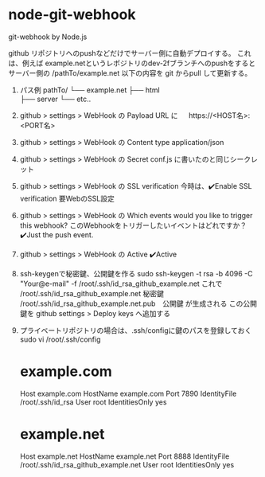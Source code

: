 # node-git-webhook
git-webhook by Node.js

github リポジトリへのpushなどだけでサーバー側に自動デプロイする。
これは、例えば example.netというレポジトリのdev-2fブランチへのpushをすると
サーバー側の /pathTo/example.net 以下の内容を git からpull して更新する。

1) パス例
    pathTo/
        └── example.net
                ├── html     
                ├── server
                └── etc..
2) github > settings > WebHook の Payload URL に
　  https://<HOST名>:<PORT名>
3) github > settings > WebHook の Content type
    application/json
4) github > settings > WebHook の Secret
    conf.js に書いたのと同じシークレット
5) github > settings > WebHook の SSL verification
    今時は、✔️Enable SSL verification  要WebのSSL設定
6) github > settings > WebHook の Which events would you like to trigger this webhook?
    このWebhookをトリガーしたいイベントはどれですか？
    ✔️Just the push event.
7) github > settings > WebHook の Active
    ✔️Active
    
8) ssh-keygenで秘密鍵、公開鍵を作る
    sudo ssh-keygen -t rsa -b 4096 -C "Your@e-mail"  -f /root/.ssh/id_rsa_github_example.net
    これで 
    /root/.ssh/id_rsa_github_example.net 秘密鍵
    /root/.ssh/id_rsa_github_example.net.pub　公開鍵
    が生成される
    この公開鍵を github settings > Deploy keys へ追加する
    
9) プライベートリポジトリの場合は、.ssh/configに鍵のパスを登録しておく
    sudo vi /root/.ssh/config
    # example.com
    Host            example.com
    HostName        example.com
    Port            7890
    IdentityFile   /root/.ssh/id_rsa
    User            root
    IdentitiesOnly yes
    # example.net
    Host            example.net
    HostName        example.net
    Port            8888
    IdentityFile   /root/.ssh/id_rsa_github_example.net
    User            root
    IdentitiesOnly yes

